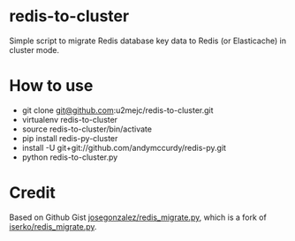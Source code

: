 # redis-to-cluster
Simple script to migrate Redis database key data to Redis (or Elasticache) in cluster mode.

# How to use
* git clone git@github.com:u2mejc/redis-to-cluster.git
* virtualenv redis-to-cluster
* source redis-to-cluster/bin/activate
* pip install redis-py-cluster
* install -U git+git://github.com/andymccurdy/redis-py.git
* python redis-to-cluster.py

# Credit
Based on Github Gist [josegonzalez/redis_migrate.py](https://gist.github.com/josegonzalez/6049a72cb163337a18102743061dfcac), which is a fork of [iserko/redis_migrate.py](https://gist.github.com/iserko/9258373).
